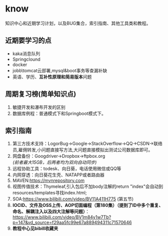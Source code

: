 # know
知识中心和近期学习计划，以及BUG集合，索引指南、其他工具类和教程。

## 近期要学习的点
* kaka消息队列
* Springclound
* docker
* jobb\tomcat云部署,mysql&boot事务等查漏补缺
* 英语、学历、**互补性原理和简易版本**问题

## 周期复习榜(简单知识点)
1. 敏捷开发和瀑布开发的区别  
2. 数据库例程：普通模式下和Springboot模式下。
  
## 索引指南
1. 第三方技术支持：LogorBug->Google->StackOverflow->QQ->CSDN->联络员,雇佣转发,小问题直接写方法,大问题直接模拟出测试公司数据库即可。
2. 网盘备份：Googdriver->Dropbox->ftpbox.org    
  *(前者最大15GB，后两者均为双向自动同步)*
3. 远程协助工具：todesk、向日葵，电话使用微信或QQ等
5. 内网穿透：向日葵花生壳、NATAPP或者路由器
7. MAVEN:https://mvnrepository.com
8. 视图传值技术：Thymeleaf,引入包后不加body注解的return "index"会自动到resources/templates寻找index.html;
10. SOA:https://www.bilibili.com/video/BV11A411H775 (第五节)  
11. **IOCID、文件及OSS上传、AOP切面编程（第180集）（提到了ID中多个重复、命名、解耦注入以及四大注解等问题）**：   
https://www.bilibili.com/video/BV1m84y1w7Tb?p=147&vd_source=f29aa5fc99e67a889494311c71570646  
11. **教程中心见bibill收藏夹**  


